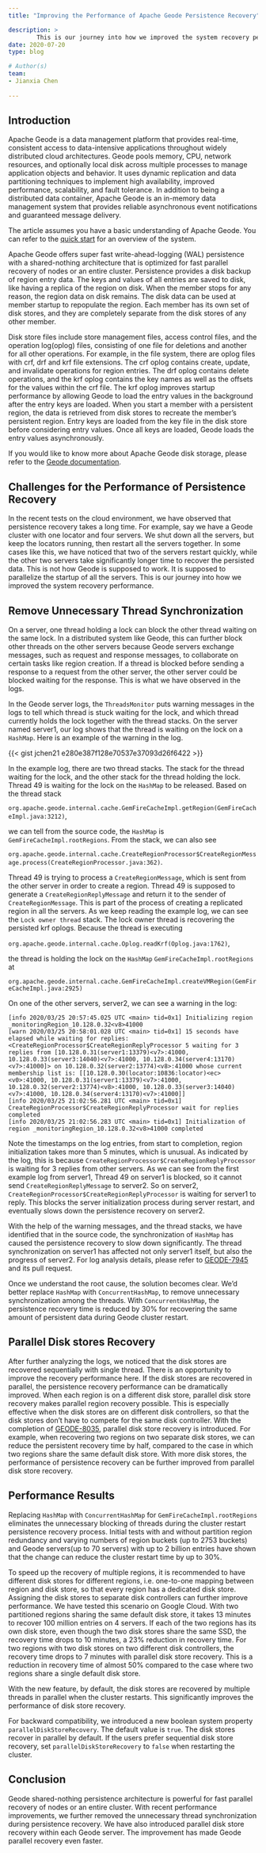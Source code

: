 ```yaml
---
title: "Improving the Performance of Apache Geode Persistence Recovery"

description: >
        This is our journey into how we improved the system recovery performance.
date: 2020-07-20
type: blog

# Author(s)
team: 
- Jianxia Chen
 
---
```


## Introduction

Apache Geode is a data management platform that provides real-time, consistent access to data-intensive applications throughout widely distributed cloud architectures. Geode pools memory, CPU, network resources, and optionally local disk across multiple processes to manage application objects and behavior. It uses dynamic replication and data partitioning techniques to implement high availability, improved performance, scalability, and fault tolerance. In addition to being a distributed data container, Apache Geode is an in-memory data management system that provides reliable asynchronous event notifications and guaranteed message delivery.

The article assumes you have a basic understanding of Apache Geode. You can refer to the [quick start](https://geode.apache.org/docs/guide/19/getting_started/book_intro.html) for an overview of the system.

Apache Geode offers super fast write-ahead-logging (WAL) persistence with a shared-nothing architecture that is optimized for fast parallel recovery of nodes or an entire cluster. Persistence provides a disk backup of region entry data. The keys and values of all entries are saved to disk, like having a replica of the region on disk. When the member stops for any reason, the region data on disk remains. The disk data can be used at member startup to repopulate the region. Each member has its own set of disk stores, and they are completely separate from the disk stores of any other member.

Disk store files include store management files, access control files, and the operation log(oplog) files, consisting of one file for deletions and another for all other operations. For example, in the file system, there are oplog files with crf, drf and krf file extensions. The crf oplog contains create, update, and invalidate operations for region entries. The drf oplog contains delete operations, and the krf oplog contains the key names as well as the offsets for the values within the crf file. The krf oplog improves startup performance by allowing Geode to load the entry values in the background after the entry keys are loaded. When you start a member with a persistent region, the data is retrieved from disk stores to recreate the member’s persistent region. Entry keys are loaded from the key file in the disk store before considering entry values. Once all keys are loaded, Geode loads the entry values asynchronously.

If you would like to know more about Apache Geode disk storage, please refer to the [Geode documentation](https://geode.apache.org/docs/guide/12/managing/disk_storage/chapter_overview.html).

## Challenges for the Performance of Persistence Recovery

In the recent tests on the cloud environment, we have observed that persistence recovery takes a long time. For example, say we have a Geode cluster with one locator and four servers. We shut down all the servers, but keep the locators running, then restart all the servers together. In some cases like this, we have noticed that two of the servers restart quickly, while the other two servers take significantly longer time to recover the persisted data. This is not how Geode is supposed to work. It is supposed to parallelize the startup of all the servers. This is our journey into how we improved the system recovery performance.

## Remove Unnecessary Thread Synchronization

On a server, one thread holding a lock can block the other thread waiting on the same lock. In a distributed system like Geode, this can further block other threads on the other servers because Geode servers exchange messages, such as request and response messages, to collaborate on certain tasks like region creation. If a thread is blocked before sending a response to a request from the other server, the other server could be blocked waiting for the response. This is what we have observed in the logs.

In the Geode server logs, the `ThreadsMonitor` puts warning messages in the logs to tell which thread is stuck waiting for the lock, and which thread currently holds the lock together with the thread stacks. On the server named server1, our log shows that the thread is waiting on the lock on a `HashMap`. Here is an example of the warning in the log.

{{< gist jchen21 e280e387f128e70537e37093d26f6422 >}}

In the example log, there are two thread stacks. The stack for the thread waiting for the lock, and the other stack for the thread holding the lock. Thread 49 is waiting for the lock on the `HashMap` to be released. Based on the thread stack

`org.apache.geode.internal.cache.GemFireCacheImpl.getRegion(GemFireCacheImpl.java:3212)`,

we can tell from the source code, the `HashMap` is `GemFireCacheImpl.rootRegions`. From the stack, we can also see

`org.apache.geode.internal.cache.CreateRegionProcessor$CreateRegionMessage.process(CreateRegionProcessor.java:362)`.

Thread 49 is trying to process a `CreateRegionMessage`, which is sent from the other server in order to create a region. Thread 49 is supposed to generate a `CreateRegionReplyMessage` and return it to the sender of `CreateRegionMessage`. This is part of the process of creating a replicated region in all the servers. As we keep reading the example log, we can see the `Lock owner thread` stack. The lock owner thread is recovering the persisted krf oplogs. Because the thread is executing

`org.apache.geode.internal.cache.Oplog.readKrf(Oplog.java:1762)`,

the thread is holding the lock on the `HashMap` `GemFireCacheImpl.rootRegions` at

`org.apache.geode.internal.cache.GemFireCacheImpl.createVMRegion(GemFireCacheImpl.java:2925)`

On one of the other servers, server2, we can see a warning in the log:

```
[info 2020/03/25 20:57:45.025 UTC <main> tid=0x1] Initializing region _monitoringRegion_10.128.0.32<v8>41000
[warn 2020/03/25 20:58:01.028 UTC <main> tid=0x1] 15 seconds have elapsed while waiting for replies: <CreateRegionProcessor$CreateRegionReplyProcessor 5 waiting for 3 replies from [10.128.0.31(server1:13379)<v7>:41000, 10.128.0.33(server3:14040)<v7>:41000, 10.128.0.34(server4:13170)<v7>:41000]> on 10.128.0.32(server2:13774)<v8>:41000 whose current membership list is: [[10.128.0.30(locator:10836:locator)<ec><v0>:41000, 10.128.0.31(server1:13379)<v7>:41000, 10.128.0.32(server2:13774)<v8>:41000, 10.128.0.33(server3:14040)<v7>:41000, 10.128.0.34(server4:13170)<v7>:41000]]
[info 2020/03/25 21:02:56.281 UTC <main> tid=0x1] CreateRegionProcessor$CreateRegionReplyProcessor wait for replies completed
[info 2020/03/25 21:02:56.283 UTC <main> tid=0x1] Initialization of region _monitoringRegion_10.128.0.32<v8>41000 completed
```

Note the timestamps on the log entries, from start to completion, region initialization takes more than 5 minutes, which is unusual. As indicated by the log, this is because `CreateRegionProcessor$CreateRegionReplyProcessor` is waiting for 3 replies from other servers. As we can see from the first example log from server1, Thread 49 on server1 is blocked, so it cannot send `CreateRegionReplyMessage` to server2. So on server2, `CreateRegionProcessor$CreateRegionReplyProcessor` is waiting for server1 to reply. This blocks the server initialization process during server restart, and eventually slows down the persistence recovery on server2.

With the help of the warning messages, and the thread stacks, we have identified that in the source code, the synchronization of `HashMap` has caused the persistence recovery to slow down significantly. The thread synchronization on server1 has affected not only server1 itself, but also the progress of server2. For log analysis details, please refer to [GEODE-7945](https://issues.apache.org/jira/browse/GEODE-7945) and its pull request.

Once we understand the root cause, the solution becomes clear. We’d better replace `HashMap` with `ConcurrentHashMap`, to remove unnecessary synchronization among the threads. With `ConcurrentHashMap`, the persistence recovery time is reduced by 30% for recovering the same amount of persistent data during Geode cluster restart.

## Parallel Disk stores Recovery

After further analyzing the logs, we noticed that the disk stores are recovered sequentially with single thread. There is an opportunity to improve the recovery performance here. If the disk stores are recovered in parallel, the persistence recovery performance can be dramatically improved. When each region is on a different disk store, parallel disk store recovery makes parallel region recovery possible. This is especially effective when the disk stores are on different disk controllers, so that the disk stores don’t have to compete for the same disk controller. With the completion of [GEODE-8035](https://issues.apache.org/jira/browse/GEODE-8035), parallel disk store recovery is introduced. For example, when recovering two regions on two separate disk stores, we can reduce the persistent recovery time by half, compared to the case in which two regions share the same default disk store. With more disk stores, the performance of persistence recovery can be further improved from parallel disk store recovery.

## Performance Results

Replacing `HashMap` with `ConcurrentHashMap` for `GemFireCacheImpl.rootRegions` eliminates the unnecessary blocking of threads during the cluster restart persistence recovery process. Initial tests with and without partition region redundancy and varying numbers of region buckets (up to 2753 buckets) and Geode servers(up to 70 servers) with up to 2 billion entries have shown that the change can reduce the cluster restart time by up to 30%.

To speed up the recovery of multiple regions, it is recommended to have different disk stores for different regions, i.e. one-to-one mapping between region and disk store, so that every region has a dedicated disk store. Assigning the disk stores to separate disk controllers can further improve performance. We have tested this scenario on Google Cloud. With two partitioned regions sharing the same default disk store, it takes 13 minutes to recover 100 million entries on 4 servers. If each of the two regions has its own disk store, even though the two disk stores share the same SSD, the recovery time drops to 10 minutes, a 23% reduction in recovery time. For two regions with two disk stores on two different disk controllers, the recovery time drops to 7 minutes with parallel disk store recovery. This is a reduction in recovery time of almost 50% compared to the case where two regions share a single default disk store.

With the new feature, by default, the disk stores are recovered by multiple threads in parallel when the cluster restarts. This significantly improves the performance of disk store recovery.

For backward compatibility, we introduced a new boolean system property `parallelDiskStoreRecovery`. The default value is `true`. The disk stores recover in parallel by default. If the users prefer sequential disk store recovery, set `parallelDiskStoreRecovery` to `false` when restarting the cluster.

## Conclusion

Geode shared-nothing persistence architecture is powerful for fast parallel recovery of nodes or an entire cluster. With recent performance improvements, we further removed the unnecessary thread synchronization during persistence recovery. We have also introduced parallel disk store recovery within each Geode server. The improvement has made Geode parallel recovery even faster.


